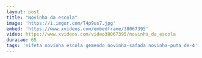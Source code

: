 ```yaml
---
layout: post
title: "Novinha da escola"
image: 'https://i.imgur.com/T4p9us7.jpg'
embed: 'https://www.xvideos.com/embedframe/38067395'
video: https://www.xvideos.com/video38067395/novinha_da_escola
duracao: 65
tags: 'nifeta novinha escola gemendo novinha-safada novinha-puta de-4'
---
```


